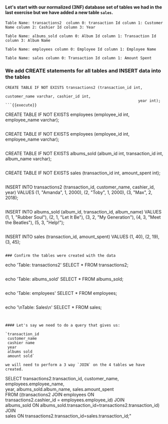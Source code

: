 #### Let's start with our normalized (3NF) database set of tables we had in the last exercise but we have added a new table `sales`. 

`Table Name: transactions2 
column 0: transaction Id
column 1: Customer Name
column 2: Cashier Id
column 3: Year `

`Table Name: albums_sold
column 0: Album Id
column 1: Transaction Id
column 3: Album Name` 

`Table Name: employees
column 0: Employee Id
column 1: Employee Name `

`Table Name: sales
column 0: Transaction Id
column 1: Amount Spent
`

### We add CREATE statements for all tables and INSERT data into the tables

```
CREATE TABLE IF NOT EXISTS transactions2 (transaction_id int, 
                                                           customer_name varchar, cashier_id int, 
                                                           year int);
```{{execute}}

```
CREATE TABLE IF NOT EXISTS employees (employee_id int, employee_name varchar);
```{{execute}}

```
CREATE TABLE IF NOT EXISTS employees (employee_id int, employee_name varchar);
```{{execute}}

```
CREATE TABLE IF NOT EXISTS albums_sold (album_id int, transaction_id int, 
                                                          album_name varchar);
```{{execute}}

```
CREATE TABLE IF NOT EXISTS sales (transaction_id int, amount_spent int);
 ```{{execute}}
```
INSERT INTO transactions2 (transaction_id, customer_name, cashier_id, year) 
                 VALUES 
                 (1, "Amanda", 1, 2000), (2, "Toby", 1, 2000), (3, "Max", 2, 2018);
```{{execute}}
```
INSERT INTO albums_sold (album_id, transaction_id, album_name) 
                 VALUES 
                 (1, 1, "Rubber Soul"), (2, 1, "Let It Be"), (3, 2, "My Generation"), (4, 3, "Meet the Beatles"), (5, 3, "Help!");
```{{execute}}
```
INSERT INTO sales (transaction_id, amount_spent) 
                 VALUES 
                 (1, 40), (2, 19), (3, 45);
```{{execute}}

### Confirm the tables were created with the data
```
echo 'Table: transactions2'
SELECT * FROM transactions2;
```{{execute}}
```
echo 'Table: albums_sold'
SELECT * FROM albums_sold;
```{{execute}}
```
echo 'Table: employees'
SELECT * FROM employees;
```{{execute}}
```
echo '\nTable: Sales\n'
SELECT * FROM sales;
```{{execute}}


#### Let's say we need to do a query that gives us:

`transaction_id
 customer_name
 cashier name
 year 
 albums sold
 amount sold` 

we will need to perform a 3 way `JOIN` on the 4 tables we have created. 

```
SELECT transactions2.transaction_id, customer_name, employees.employee_name, \
                        year, albums_sold.album_name, sales.amount_spent\
                  FROM ((transactions2 JOIN employees ON \
                         transactions2.cashier_id = employees.employee_id) JOIN \
                         albums_sold ON albums_sold.transaction_id=transactions2.transaction_id) JOIN\
                         sales ON transactions2.transaction_id=sales.transaction_id;"
```{{execute}}
